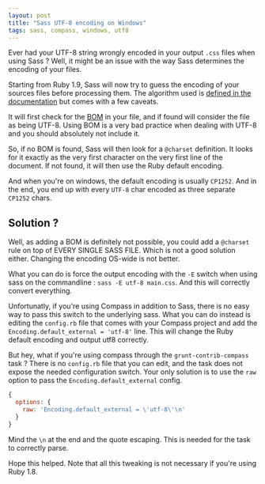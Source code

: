 ```yaml
---
layout: post
title: "Sass UTF-8 encoding on Windows"
tags: sass, compass, windows, utf8
---
```


Ever had your UTF-8 string wrongly encoded in your output `.css` files when
using Sass ? Well, it might be an issue with the way Sass determines the
encoding of your files.

Starting from Ruby 1.9, Sass will now try to guess the encoding of your sources
files before processing them. The algorithm used is [defined in the
documentation](http://sass-lang.com/documentation/file.SASS_REFERENCE.html#encodings)
but comes with a few caveats.

It will first check for the [BOM](http://en.wikipedia.org/wiki/Byte_order_mark)
in your file, and if found will consider the file as being UTF-8. Using BOM is
a very bad practice when dealing with UTF-8 and you should absolutely not
include it.

So, if no BOM is found, Sass will then look for a `@charset` definition. It
looks for it exactly as the very first character on the very first line of the
document. If not found, it will then use the Ruby default encoding.

And when you're on windows, the default encoding is usually `CP1252`. And in
the end, you end up with every `UTF-8` char encoded as three separate `CP1252`
chars.

## Solution ?

Well, as adding a BOM is definitely not possible, you could add a `@charset`
rule on top of EVERY SINGLE SASS FILE. Which is not a good solution either.
Changing the encoding OS-wide is not better.

What you can do is force the output encoding with the `-E` switch when using sass on
the commandline : `sass -E utf-8 main.css`. And this will correctly convert
everything.

Unfortunatly, if you're using Compass in addition to Sass, there is no easy way
to pass this switch to the underlying sass. What you can do instead is editing
the `config.rb` file that comes with your Compass project and add the
`Encoding.default_external = 'utf-8'` line. This will change the Ruby default
encoding and output utf8 correctly.

But hey, what if you're using compass through the `grunt-contrib-compass` task
? There is no `config.rb` file that you can edit, and the task does not expose
the needed configuration switch. Your only solution is to use the `raw` option
to pass the `Encoding.default_external` config.

```js
{
  options: {
    raw: 'Encoding.default_external = \'utf-8\'\n'
  }
}
```

Mind the `\n` at the end and the quote escaping. This is needed for the task to
correctly parse.

Hope this helped. Note that all this tweaking is not necessary if you're using
Ruby 1.8.


